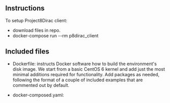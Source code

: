 ## Instructions
To setup Project8Dirac client:
- download files in repo.
- docker-compose run --rm p8dirac_client


## Included files

* Dockerfile: instructs Docker software how to build the environment's disk image. We start from a basic CentOS 6 kernel and add just the most minimal additions required for functionality. Add packages as needed, following the format of a couple of included examples that are commented out by default.

* docker-composed.yaml: 

